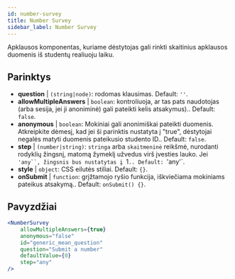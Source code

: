 ```yaml
---
id: number-survey
title: Number Survey
sidebar_label: Number Survey
---
```


Apklausos komponentas, kuriame dėstytojas gali rinkti skaitinius apklausos duomenis iš studentų realiuoju laiku.

## Parinktys

* __question__ | `(string|node)`: rodomas klausimas. Default: `''`.
* __allowMultipleAnswers__ | `boolean`: kontroliuoja, ar tas pats naudotojas (arba sesija, jei ji anoniminė) gali pateikti kelis atsakymus).. Default: `false`.
* __anonymous__ | `boolean`: Mokiniai gali anonimiškai pateikti duomenis. Atkreipkite dėmesį, kad jei ši parinktis nustatyta į "true", dėstytojai negalės matyti duomenis pateikusio studento ID.. Default: `false`.
* __step__ | `(number|string)`: `stringa` arba `skaitmeninė` reikšmė, nurodanti rodyklių žingsnį, matomą žymeklį užvedus virš įvesties lauko. Jei `'any``, žingsnis bus nustatytas į `1`.. Default: `'any'`.
* __style__ | `object`: CSS eilutės stiliai. Default: `{}`.
* __onSubmit__ | `function`: grįžtamojo ryšio funkcija, iškviečiama mokiniams pateikus atsakymą.. Default: `onSubmit() {}`.


## Pavyzdžiai

```jsx live
<NumberSurvey
    allowMultipleAnswers={true}
    anonymous="false"
    id="generic_mean_question"
    question="Submit a number"
    defaultValue={0}
    step="any"
/>
```

